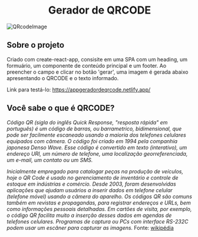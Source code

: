 <h1 align="center">Gerador de QRCODE </h1>

![QRcodeImage](https://user-images.githubusercontent.com/66632840/174457401-3ee33b77-3a9d-4146-8c6e-ed9ace0f5f72.png)

## Sobre o projeto 
 Criado com create-react-app, consisite em uma SPA com um heading, um formuário, um componente de conteúdo principal e um footer. Ao preencher o campo e clicar no botão 'gerar', uma imagem é gerada abaixo apresentando o QRCODE e o texto informado.
 
 Link para testá-lo: https://appgeradordeqrcode.netlify.app/


## Você sabe o que é QRCODE?

_Código QR (sigla do inglês Quick Response, "resposta rápida" em português) é um código de barras, ou barrametrico, bidimensional, que pode ser facilmente escaneado usando a maioria dos telefones celulares equipados com câmera. O código foi criado em 1994 pela companhia japonesa Denso Wave. Esse código é convertido em texto (interativo), um endereço URI, um número de telefone, uma localização georreferenciada, um e-mail, um contato ou um SMS._

_Inicialmente empregado para catalogar peças na produção de veículos, hoje o QR Code é usado no gerenciamento de inventário e controle de estoque em indústrias e comércio. Desde 2003, foram desenvolvidas aplicações que ajudam usuários a inserir dados em telefone celular (telefone móvel) usando a câmera do aparelho. Os códigos QR são comuns também em revistas e propagandas, para registrar endereços e URLs, bem como informações pessoais detalhadas. Em cartões de visita, por exemplo, o código QR facilita muito a inserção desses dados em agendas de telefones celulares. Programas de captura ou PCs com interface RS-232C podem usar um escâner para capturar as imagens._
Fonte: <a href="https://pt.wikipedia.org/wiki/C%C3%B3digo_QR">wikipédia</a>
